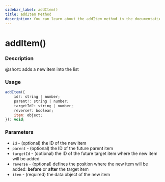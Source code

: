 ```yaml
---
sidebar_label: addItem()
title: addItem Method
description: You can learn about the addItem method in the documentation of the DHTMLX JavaScript To Do List library. Browse developer guides and API reference, try out code examples and live demos, and download a free 30-day evaluation version of DHTMLX To Do List.
---
```


# addItem()

### Description

@short: adds a new item into the list

### Usage

~~~js
addItem({
    id?: string | number;
    parent?: string | number;
    targetId?: string | number;
    reverse?: boolean;
    item: object;
}): void;
~~~

### Parameters

- `id` - (optional) the ID of the new item
- `parent` - (optional) the ID of the future parent item
- `targetId` - (optional) the ID of the future target item where the new item will be added
- `reverse` - (optional) defines the position where the new item will be added: **before** or **after** the target item
- `item` - (required) the data object of the new item